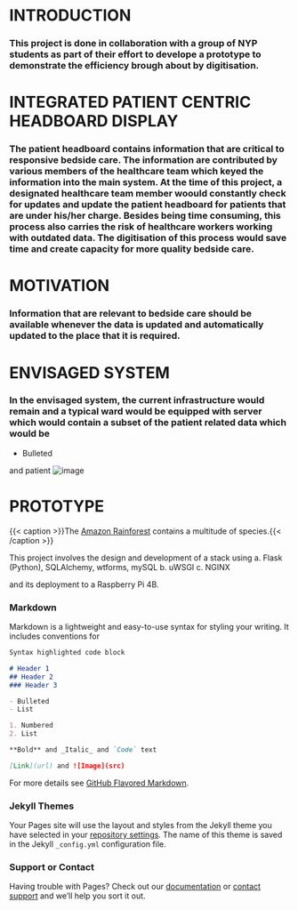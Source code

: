 # INTRODUCTION

### This project is done in collaboration with a group of NYP students as part of their effort to develope a prototype to demonstrate the efficiency brough about by digitisation.

# INTEGRATED PATIENT CENTRIC HEADBOARD DISPLAY

### The patient headboard contains information that are critical to responsive bedside care.  The information are contributed by various members of the healthcare team which keyed the information into the main system.  At the time of this project, a designated healthcare team member woould constantly check for updates and update the patient headboard for patients that are under his/her charge.  Besides being time consuming, this process also carries the risk of healthcare workers working with outdated data.  The digitisation of this process would save time and create capacity for more quality bedside care.

# MOTIVATION

### Information that are relevant to bedside care should be available whenever the data is updated and automatically updated to the place that it is required.


# ENVISAGED SYSTEM

### In the envisaged system, the current infrastructure would remain and a typical ward would be equipped with server which would contain a subset of the patient related data which would be 

- Bulleted

and patient 
![image](https://user-images.githubusercontent.com/4100494/118657749-520c4e80-b81e-11eb-8bec-effb922a2f91.png)

# PROTOTYPE


{{< caption >}}The [Amazon Rainforest](https://en.wikipedia.org/wiki/Amazon_rainforest) contains a multitude of species.{{< /caption >}}


This project involves the design and development of a stack using a. Flask (Python), SQLAlchemy, wtforms, mySQL b. uWSGI c. NGINX

and its deployment to a Raspberry Pi 4B.

### Markdown

Markdown is a lightweight and easy-to-use syntax for styling your writing. It includes conventions for

```markdown
Syntax highlighted code block

# Header 1
## Header 2
### Header 3

- Bulleted
- List

1. Numbered
2. List

**Bold** and _Italic_ and `Code` text

[Link](url) and ![Image](src)
```

For more details see [GitHub Flavored Markdown](https://guides.github.com/features/mastering-markdown/).

### Jekyll Themes

Your Pages site will use the layout and styles from the Jekyll theme you have selected in your [repository settings](https://github.com/chionger/5.-First-Own-Full-Stack-Project---Flask-from18Apr21/settings/pages). The name of this theme is saved in the Jekyll `_config.yml` configuration file.

### Support or Contact

Having trouble with Pages? Check out our [documentation](https://docs.github.com/categories/github-pages-basics/) or [contact support](https://support.github.com/contact) and we’ll help you sort it out.

